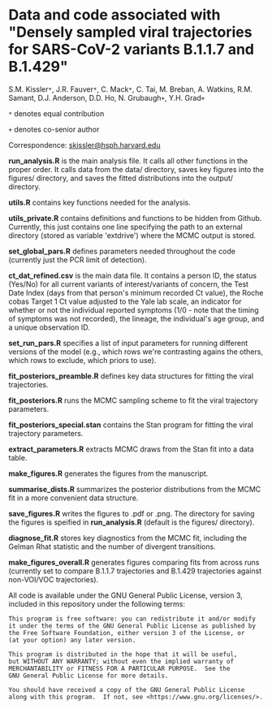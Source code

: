 # Data and code associated with "Densely sampled viral trajectories for SARS-CoV-2 variants B.1.1.7 and B.1.429"
S.M. Kissler`*`, J.R. Fauver`*`, C. Mack`*`, C. Tai, M. Breban, A. Watkins, R.M. Samant, D.J. Anderson, D.D. Ho, N. Grubaugh`+`, Y.H. Grad`+`

`*` denotes equal contribution

`+` denotes co-senior author

Correspondence: skissler@hsph.harvard.edu

__run_analysis.R__ is the main analysis file. It calls all other functions in the proper order. It calls data from the data/ directory, saves key figures into the figures/ directory, and saves the fitted distributions into the output/ directory. 

__utils.R__ contains key functions needed for the analysis. 

__utils_private.R__ contains definitions and functions to be hidden from Github. Currently, this just contains one line specifying the path to an external directory (stored as variable 'extdrive') where the MCMC output is stored.  

__set_global_pars.R__ defines parameters needed throughout the code (currently just the PCR limit of detection). 

__ct_dat_refined.csv__ is the main data file. It contains a person ID, the status (Yes/No) for all current variants of interest/variants of concern, the Test Date Index (days from that person's minimum recorded Ct value), the Roche cobas Target 1 Ct value adjusted to the Yale lab scale, an indicator for whether or not the individual reported symptoms (1/0 - note that the timing of symptoms was not recorded), the lineage, the individual's age group, and a unique observation ID.

__set_run_pars.R__ specifies a list of input parameters for running different versions of the model (e.g., which rows we're contrasting agains the others, which rows to exclude, which priors to use).

__fit_posteriors_preamble.R__ defines key data structures for fitting the viral trajectories.

__fit_posteriors.R__ runs the MCMC sampling scheme to fit the viral trajectory parameters.

__fit_posteriors_special.stan__ contains the Stan program for fitting the viral trajectory parameters. 

__extract_parameters.R__ extracts MCMC draws from the Stan fit into a data table. 

__make_figures.R__ generates the figures from the manuscript. 

__summarise_dists.R__ summarizes the posterior distributions from the MCMC fit in a more convenient data structure. 

__save_figures.R__ writes the figures to .pdf or .png. The directory for saving the figures is speified in __run_analysis.R__ (default is the figures/ directory). 

__diagnose_fit.R__ stores key diagnostics from the MCMC fit, including the Gelman Rhat statistic and the number of divergent transitions. 

__make_figures_overall.R__ generates figures comparing fits from across runs (currently set to compare B.1.1.7 trajectories and B.1.429 trajectories against non-VOI/VOC trajectories). 


All code is available under the GNU General Public License, version 3, included in this repository under the following terms: 

    This program is free software: you can redistribute it and/or modify
    it under the terms of the GNU General Public License as published by
    the Free Software Foundation, either version 3 of the License, or
    (at your option) any later version.

    This program is distributed in the hope that it will be useful,
    but WITHOUT ANY WARRANTY; without even the implied warranty of
    MERCHANTABILITY or FITNESS FOR A PARTICULAR PURPOSE.  See the
    GNU General Public License for more details.

    You should have received a copy of the GNU General Public License
    along with this program.  If not, see <https://www.gnu.org/licenses/>.

